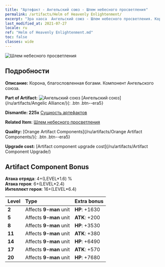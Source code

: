 ```yaml
---
title: "Артефакт - Ангельский союз - Шлем небесного просветления"
permalink: /artifacts/Helm of Heavenly Enlightenment/
excerpt: "Эра хаоса  Ангельский союз - Шлем небесного просветления. Корона, благословленная богами. Компонент Ангельского союза."
last_modified_at: 2021-07-27
locale: ru
ref: "Helm of Heavenly Enlightenment.md"
toc: false
classes: wide
---
```


 ![Шлем небесного просветления](/images/t/artifact_40413.png)



## Подробности

 **Описание:** Корона, благословленная богами. Компонент Ангельского союза.

 **Part of Artifact:** ![Ангельский союз](/images/t/icon_artifact_41.png) [Ангельский союз](/ru/artifacts/Angelic Alliance/){: .btn .btn--era5}

 **Dismantle: 225x** [Сущность артефактов](/ItemsRU/con_905/)

 **Related Item**: [Шлем небесного просветления](/ItemsRU/art_152/)

 **Quality:** [Orange Artifact Components](/ru/artifacts/Orange Artifact Components/){: .btn .btn--era5}

 **Upgrade cost:** [Artifact component upgrade cost](/ru/artifacts/Artifact Component Upgrade/)

## Artifact Component Bonus

  **Атака отряда**: 4+(LEVEL\*1.6) %<br/>**Атака героя**: 6+(LEVEL\*2.4)<br/>**Интеллект героя**: 16+(LEVEL\*6.4)

  |  Level  | Type |    Extra bonus  | 
  |:--------|:-----|:----------------| 
  | **2** | Affects **9-man** unit | **HP**: +1630 | 
  | **5** | Affects **9-man** unit | **ATK**: +200 | 
  | **8** | Affects **9-man** unit | **HP**: +3530 | 
  | **11** | Affects **9-man** unit | **ATK**: +380 | 
  | **14** | Affects **9-man** unit | **HP**: +6490 | 
  | **17** | Affects **9-man** unit | **ATK**: +570 | 
  | **20** | Affects **9-man** unit | **HP**: +7680 | 
